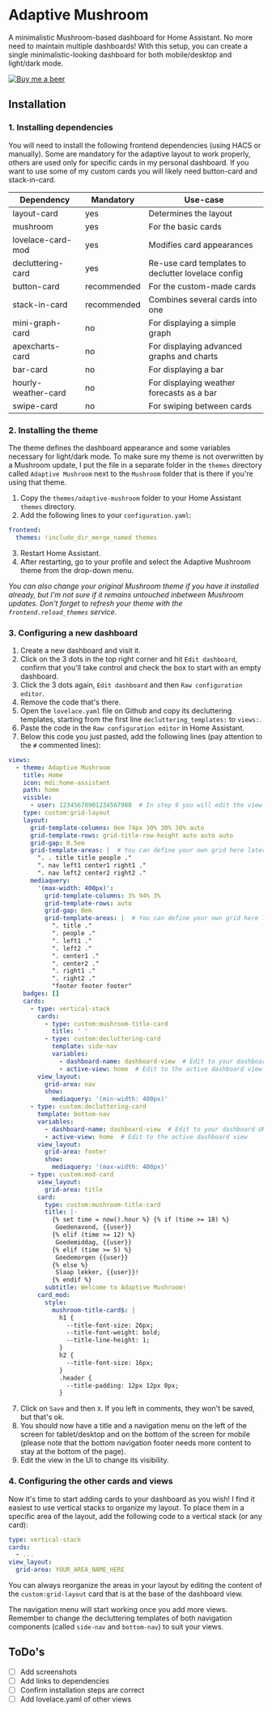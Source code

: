 # Adaptive Mushroom
A minimalistic Mushroom-based dashboard for Home Assistant. No more need to maintain multiple dashboards! With this setup, you can create a single minimalistic-looking dashboard for both mobile/desktop and light/dark mode.

[![Buy me a beer](https://img.shields.io/badge/Buy%20me%20a-beer-yellow?logo=buy-me-a-coffee)](https://www.buymeacoffee.com/sganoud)

## Installation
### 1. Installing dependencies
You will need to install the following frontend dependencies (using HACS or manually). Some are mandatory for the adaptive layout to work properly, others are used only for specific cards in my personal dashboard. If you want to use some of my custom cards you will likely need button-card and stack-in-card.

Dependency | Mandatory | Use-case |
--- | --- | --- |
layout-card | yes | Determines the layout |
mushroom | yes | For the basic cards |
lovelace-card-mod | yes | Modifies card appearances |
decluttering-card | yes | Re-use card templates to declutter lovelace config |
button-card | recommended | For the custom-made cards |
stack-in-card | recommended | Combines several cards into one |
mini-graph-card | no | For displaying a simple graph |
apexcharts-card | no | For displaying advanced graphs and charts |
bar-card | no | For displaying a bar |
hourly-weather-card | no | For displaying weather forecasts as a bar |
swipe-card | no | For swiping between cards |

### 2. Installing the theme
The theme defines the dashboard appearance and some variables necessary for light/dark mode. To make sure my theme is not overwritten by a Mushroom update, I put the file in a separate folder in the `themes` directory called `Adaptive Mushroom` next to the `Mushroom` folder that is there if you're using that theme.
1. Copy the `themes/adaptive-mushroom` folder to your Home Assistant `themes` directory.
2. Add the following lines to your `configuration.yaml`:
```yaml
frontend:
  themes: !include_dir_merge_named themes
```
3. Restart Home Assistant.
4. After restarting, go to your profile and select the Adaptive Mushroom theme from the drop-down menu.

*You can also change your original Mushroom theme if you have it installed already, but I'm not sure if it remains untouched inbetween Mushroom updates. Don't forget to refresh your theme with the `frontend.reload_themes` service.*

### 3. Configuring a new dashboard
1. Create a new dashboard and visit it.
2. Click on the 3 dots in the top right corner and hit `Edit dashboard`, confirm that you'll take control and check the box to start with an empty dashboard.
3. Click the 3 dots again, `Edit dashboard` and then `Raw configuration editor`.
4. Remove the code that's there.
5. Open the `lovelace.yaml` file on Github and copy its decluttering templates, starting from the first line `decluttering_templates:` to `views:`.
6. Paste the code in the `Raw configuration editor` in Home Assistant.
7. Below this code you just pasted, add the following lines (pay attention to the `#` commented lines):
```yaml
views:
  - theme: Adaptive Mushroom
    title: Home
    icon: mdi:home-assistant
    path: home
    visible:
      - user: 12345678901234567980  # In step 9 you will edit the view in the UI to change visibility
    type: custom:grid-layout
    layout:
      grid-template-columns: 0em 74px 30% 30% 30% auto
      grid-template-rows: grid-title-row-height auto auto auto
      grid-gap: 0.5em
      grid-template-areas: |  # You can define your own grid here later, but this one works as well
        ". . title title people ."
        ". nav left1 center1 right1 ."
        ". nav left2 center2 right2 ."
      mediaquery:
        '(max-width: 400px)':
          grid-template-columns: 3% 94% 3%
          grid-template-rows: auto
          grid-gap: 0em
          grid-template-areas: |  # You can define your own grid here later, but this one works as well
            ". title ."
            ". people ."
            ". left1 ."
            ". left2 ."
            ". center1 ."
            ". center2 ."
            ". right1 ."
            ". right2 ."
            "footer footer footer"
    badges: []
    cards:
      - type: vertical-stack
        cards:
          - type: custom:mushroom-title-card
            title: ' '
          - type: custom:decluttering-card
            template: side-nav
            variables:
              - dashboard-name: dashboard-view  # Edit to your dashboard URL
              - active-view: home  # Edit to the active dashboard view
        view_layout:
          grid-area: nav
          show:
            mediaquery: '(min-width: 400px)'
      - type: custom:decluttering-card
        template: bottom-nav
        variables:
          - dashboard-name: dashboard-view  # Edit to your dashboard URL
          - active-view: home  # Edit to the active dashboard view
        view_layout:
          grid-area: footer
          show:
            mediaquery: '(max-width: 400px)'
      - type: custom:mod-card
        view_layout:
          grid-area: title
        card:
          type: custom:mushroom-title-card
          title: |-
            {% set time = now().hour %} {% if (time >= 18) %} 
             Goedenavond, {{user}}
            {% elif (time >= 12) %}
             Goedemiddag, {{user}}
            {% elif (time >= 5) %}
             Goedemorgen {{user}}
            {% else %}
             Slaap lekker, {{user}}!
            {% endif %}
          subtitle: Welcome to Adaptive Mushroom!
        card_mod:
          style:
            mushroom-title-card$: |
              h1 {
                --title-font-size: 26px;
                --title-font-weight: bold;
                --title-line-height: 1;
              }
              h2 {
                --title-font-size: 16px;
              }
              .header {
                --title-padding: 12px 12px 0px;
              }
```
7. Click on `Save` and then `X`. If you left in comments, they won't be saved, but that's ok.
8. You should now have a title and a navigation menu on the left of the screen for tablet/desktop and on the bottom of the screen for mobile (please note that the bottom navigation footer needs more content to stay at the bottom of the page).
9. Edit the view in the UI to change its visibility.

### 4. Configuring the other cards and views
Now it's time to start adding cards to your dashboard as you wish! I find it easiest to use vertical stacks to organize my layout. To place them in a specific area of the layout, add the following code to a vertical stack (or any card):
```yaml
type: vertical-stack
cards:
  - ...
view_layout:
  grid-area: YOUR_AREA_NAME_HERE
```
You can always reorganize the areas in your layout by editing the content of the `custom:grid-layout` card that is at the base of the dashboard view.

The navigation menu will start working once you add more views. Remember to change the decluttering templates of both navigation components (called `side-nav` and `bottom-nav`) to suit your views.

## ToDo's
- [ ] Add screenshots
- [ ] Add links to dependencies
- [ ] Confirm installation steps are correct
- [ ] Add lovelace.yaml of other views
